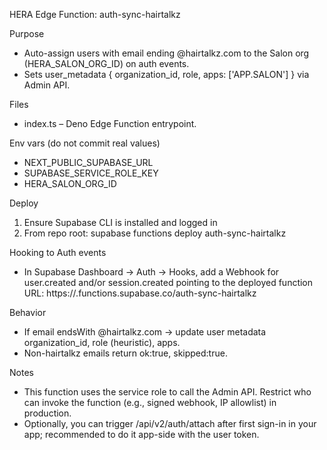 HERA Edge Function: auth-sync-hairtalkz

Purpose
- Auto-assign users with email ending @hairtalkz.com to the Salon org (HERA_SALON_ORG_ID) on auth events.
- Sets user_metadata { organization_id, role, apps: ['APP.SALON'] } via Admin API.

Files
- index.ts – Deno Edge Function entrypoint.

Env vars (do not commit real values)
- NEXT_PUBLIC_SUPABASE_URL
- SUPABASE_SERVICE_ROLE_KEY
- HERA_SALON_ORG_ID

Deploy
1) Ensure Supabase CLI is installed and logged in
2) From repo root:
   supabase functions deploy auth-sync-hairtalkz

Hooking to Auth events
- In Supabase Dashboard → Auth → Hooks, add a Webhook for user.created and/or session.created
  pointing to the deployed function URL:
  https://<project-ref>.functions.supabase.co/auth-sync-hairtalkz

Behavior
- If email endsWith @hairtalkz.com → update user metadata organization_id, role (heuristic), apps.
- Non-hairtalkz emails return ok:true, skipped:true.

Notes
- This function uses the service role to call the Admin API. Restrict who can invoke the function (e.g., signed webhook, IP allowlist) in production.
- Optionally, you can trigger /api/v2/auth/attach after first sign-in in your app; recommended to do it app-side with the user token.

